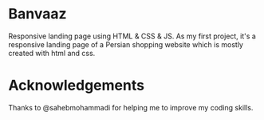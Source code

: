 # Banvaaz
 Responsive landing page using HTML & CSS & JS. 
 As my first project, it's a responsive landing page of a Persian shopping website which is mostly created with html and css.
# Acknowledgements
 Thanks to @sahebmohammadi for helping me to improve my coding skills.  

